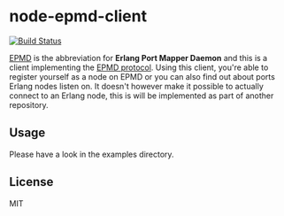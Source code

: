# node-epmd-client

[![Build Status](https://travis-ci.org/mweibel/node-epmd-client.png)](https://travis-ci.org/mweibel/node-epmd-client)

[EPMD](http://www.erlang.org/doc/man/epmd.html) is the abbreviation for **Erlang Port Mapper Daemon** and
this is a client implementing the [EPMD protocol](http://www.erlang.org/doc/apps/erts/erl_dist_protocol.html).
Using this client, you're able to register yourself as a node on EPMD or you can also find out about
ports Erlang nodes listen on. It doesn't however make it possible to actually connect to an Erlang node,
this is will be implemented as part of another repository.

## Usage

Please have a look in the examples directory.

## License
MIT
